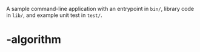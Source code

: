 A sample command-line application with an entrypoint in `bin/`, library code
in `lib/`, and example unit test in `test/`.
# -algorithm
